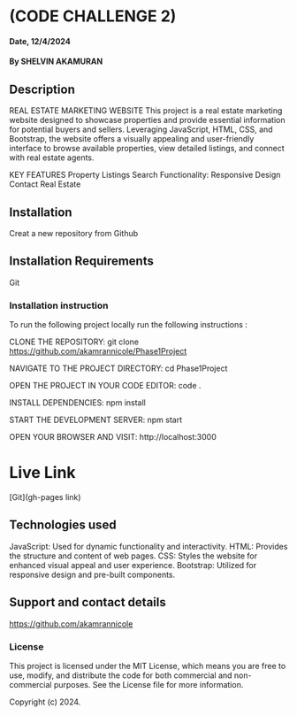 # (CODE CHALLENGE 2)

#### Date, 12/4/2024

#### By SHELVIN AKAMURAN

## Description
REAL ESTATE MARKETING WEBSITE
This project is a real estate marketing website designed to showcase properties and provide essential information for potential buyers and sellers. Leveraging JavaScript, HTML, CSS, and Bootstrap, the website offers a visually appealing and user-friendly interface to browse available properties, view detailed listings, and connect with real estate agents.

KEY FEATURES
Property Listings 
Search Functionality:
Responsive Design
Contact Real Estate

## Installation
Creat a new repository from Github 

## Installation Requirements
Git

### Installation instruction
To run the following project locally run the following instructions :

CLONE THE REPOSITORY:
git clone https://github.com/akamrannicole/Phase1Project

NAVIGATE TO THE PROJECT DIRECTORY:
cd Phase1Project

OPEN THE PROJECT IN YOUR CODE EDITOR:
code .

INSTALL DEPENDENCIES:
npm install

START THE DEVELOPMENT SERVER:
npm start 

OPEN YOUR BROWSER AND VISIT:
http://localhost:3000

# Live Link
[Git](gh-pages link)

## Technologies used
JavaScript: Used for dynamic functionality and interactivity.
HTML: Provides the structure and content of web pages.
CSS: Styles the website for enhanced visual appeal and user experience.
Bootstrap: Utilized for responsive design and pre-built components.

## Support and contact details
https://github.com/akamrannicole

### License
This project is licensed under the MIT License, which means you are free to use, modify, and distribute the code for both commercial and non-commercial purposes. See the License file for more information.

Copyright (c) 2024.